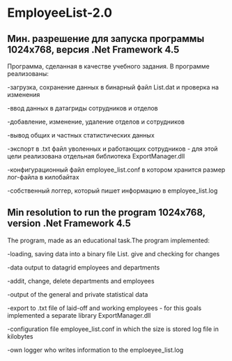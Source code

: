 # EmployeeList-2.0
Мин. разрешение для запуска программы 1024х768, версия .Net Framework 4.5
---------------------------------------------------------------------------
Программа, сделанная в качестве учебного задания. В программе реализованы:

-загрузка, сохранение данных в бинарный файл List.dat и проверка на изменения

-ввод данных в датагриды сотрудников и отделов

-добавление, изменение, удаление отделов и сотрудников

-вывод общих и частных статистических данных

-экспорт в .txt файл уволенных и работающих сотрудников - для этой цели реализована отдельная библиотека ExportManager.dll

-конфигурационный файл employee_list.conf в котором хранится размер лог-файла в килобайтах

-собственный логгер, который пишет информацию в employee_list.log

Min resolution to run the program 1024x768, version .Net Framework 4.5
------------------------------------------------------------------------
The program, made as an educational task.The program implemented:

-loading, saving data into a binary file List. give and checking for changes

-data output to datagrid employees and departments

-addit, change, delete departments and employees

-output of the general and private statistical data

-export to .txt file of laid-off and working employees - for this goals implemented a separate library ExportManager.dll

-configuration file employee_list.conf in which the size is stored log file in kilobytes

-own logger who writes information to the emploeyee_list.log

